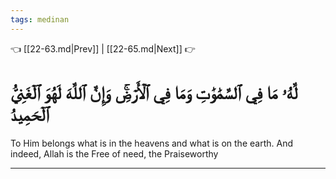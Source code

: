 ```yaml
---
tags: medinan
---
```


👈 [[22-63.md|Prev]] | [[22-65.md|Next]] 👉

# لَّهُۥ مَا فِي ٱلسَّمَٰوَٰتِ وَمَا فِي ٱلۡأَرۡضِۚ وَإِنَّ ٱللَّهَ لَهُوَ ٱلۡغَنِيُّ ٱلۡحَمِيدُ

To Him belongs what is in the heavens and what is on the earth. And indeed, Allah is the Free of need, the Praiseworthy

---

